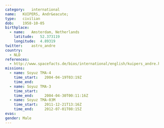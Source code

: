 ```yaml
---
category:	international
name:	KUIPERS, Andr&eacute;
type:	civilian
dob:	1958-10-05
birthplace:
  - name:	Amsterdam, Netherlands
    latitude:	52.373119
    longitude:	4.89319
twitter:	astro_andre
country:
  - NLD
references:
  - http://www.spacefacts.de/bios/international/english/kuipers_andre.htm
missions:
  - name: Soyuz TMA-4
    time_start:   2004-04-19T03:19Z
    time_end:     
  - name: Soyuz TMA-3
    time_start:   
    time_end:     2004-04-30T00:11:16Z
  - name: Soyuz TMA-03M
    time_start:   2011-12-21T13:16Z
    time_end:     2012-07-01T08:15Z
evas:
gender:	Male
---
```

